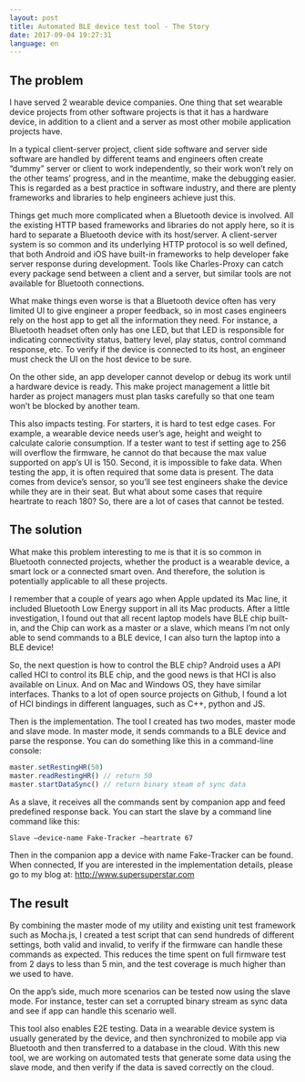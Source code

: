```yaml
---
layout: post
title: Automated BLE device test tool - The Story
date: 2017-09-04 19:27:31
language: en
---
```


## The problem
I have served 2 wearable device companies. One thing that set wearable device projects from other software projects is that it has a hardware device, in addition to a client and a server as most other mobile application projects have.

In a typical client-server project, client side software and server side software are handled by different teams and engineers often create “dummy” server or client to work independently, so their work won’t rely on the other teams’ progress, and in the meantime, make the debugging easier. This is regarded as a best practice in software industry, and there are plenty frameworks and libraries to help engineers achieve just this.

Things get much more complicated when a Bluetooth device is involved. All the existing HTTP based frameworks and libraries do not apply here, so it is hard to separate a Bluetooth device with its host/server. A client-server system is so common and its underlying HTTP protocol is so well defined, that both Android and iOS have built-in frameworks to help developer fake server response during development. Tools like Charles-Proxy can catch every package send between a client and a server, but similar tools are not available for Bluetooth connections.

What make things even worse is that a Bluetooth device often has very limited UI to give engineer a proper feedback, so in most cases engineers rely on the host app to get all the information they need. For instance, a Bluetooth headset often only has one LED, but that LED is responsible for indicating connectivity status, battery level, play status, control command response, etc. To verify if the device is connected to its host, an engineer must check the UI on the host device to be sure.

On the other side, an app developer cannot develop or debug its work until a hardware device is ready. This make project management a little bit harder as project managers must plan tasks carefully so that one team won’t be blocked by another team.

This also impacts testing. For starters, it is hard to test edge cases. For example, a wearable device needs user’s age, height and weight to calculate calorie consumption. If a tester want to test if setting age to 256 will overflow the firmware, he cannot do that because the max value supported on app’s UI is 150. Second, it is impossible to fake data. When testing the app, it is often required that some data is present. The data comes from device’s sensor, so you’ll see test engineers shake the device while they are in their seat. But what about some cases that require heartrate to reach 180? So, there are a lot of cases that cannot be tested.

## The solution
What make this problem interesting to me is that it is so common in Bluetooth connected projects, whether the product is a wearable device, a smart lock or a connected smart oven. And therefore, the solution is potentially applicable to all these projects. 

I remember that a couple of years ago when Apple updated its Mac line, it included Bluetooth Low Energy support in all its Mac products. After a little investigation, I found out that all recent laptop models have BLE chip built-in, and the Chip can work as a master or a slave, which means I’m not only able to send commands to a BLE device, I can also turn the laptop into a BLE device!

So, the next question is how to control the BLE chip? Android uses a API called HCI to control its BLE chip, and the good news is that HCI is also available on Linux. And on Mac and Windows OS, they have similar interfaces. Thanks to a lot of open source projects on Github, I found a lot of HCI bindings in different languages, such as C++, python and JS. 

Then is the implementation. The tool I created has two modes, master mode and slave mode. In master mode, it sends commands to a BLE device and parse the response. You can do something like this in a command-line console: 
```js
master.setRestingHR(50)
master.readRestingHR() // return 50
master.startDataSync() // return binary steam of sync data
```
As a slave, it receives all the commands sent by companion app and feed predefined response back. You can start the slave by a command line command like this:
```bash
Slave –device-name Fake-Tracker –heartrate 67
```
Then in the companion app a device with name Fake-Tracker can be found. When connected, 
If you are interested in the implementation details, please go to my blog at: http://www.supersuperstar.com

## The result
By combining the master mode of my utility and existing unit test framework such as Mocha.js, I created a test script that can send hundreds of different settings, both valid and invalid, to verify if the firmware can handle these commands as expected. This reduces the time spent on full firmware test from 2 days to less than 5 min, and the test coverage is much higher than we used to have. 

On the app’s side, much more scenarios can be tested now using the slave mode.  For instance, tester can set a corrupted binary stream as sync data and see if app can handle this scenario well. 

This tool also enables E2E testing. Data in a wearable device system is usually generated by the device, and then synchronized to mobile app via Bluetooth and then transferred to a database in the cloud. With this new tool, we are working on automated tests that generate some data using the slave mode, and then verify if the data is saved correctly on the cloud.

